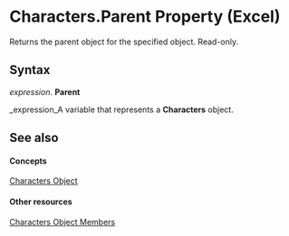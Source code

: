 
# Characters.Parent Property (Excel)

Returns the parent object for the specified object. Read-only.


## Syntax

 _expression_. **Parent**

 _expression_A variable that represents a  **Characters** object.


## See also


#### Concepts


 [Characters Object](128c9ee4-8ba3-6d22-ad0f-9f20be1e24af.md)
#### Other resources


 [Characters Object Members](5172cea2-c939-9bbe-d751-304d4aafd9cf.md)

